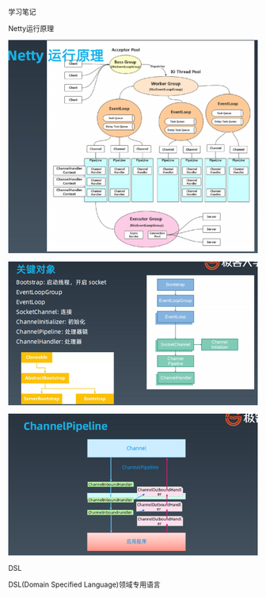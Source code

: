 学习笔记

Netty运行原理

![](README.assets/image-20201101191810042.png)

![image-20201101201058009](README.assets/image-20201101201058009.png)



![image-20201101201136730](README.assets/image-20201101201136730.png)

DSL

DSL(Domain Specified Language)领域专用语言

